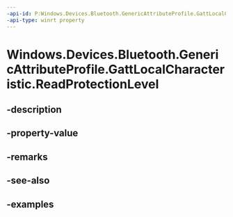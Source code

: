 ```yaml
---
-api-id: P:Windows.Devices.Bluetooth.GenericAttributeProfile.GattLocalCharacteristic.ReadProtectionLevel
-api-type: winrt property
---
```


<!-- Property syntax.
public GattProtectionLevel ReadProtectionLevel { get; }
-->

# Windows.Devices.Bluetooth.GenericAttributeProfile.GattLocalCharacteristic.ReadProtectionLevel

## -description

## -property-value

## -remarks

## -see-also

## -examples

